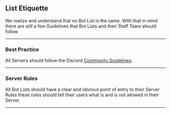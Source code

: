 ## List Etiquette
We realize and understand that no Bot List is the same. With that in mind there are still a few Guidelines that Bot Lists and their Staff Team should follow

---

### Best Practice
All Servers should follow the Discord [Community Guidelines](https://discord.com/guidelines).

---

### Server Rules
All Bot Lists should have a clear and obvious point of entry to their Server Rules these rules should tell their users what is and is not allowed in their Server.

---

